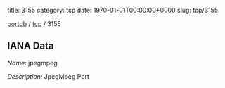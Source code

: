 title: 3155
category: tcp
date: 1970-01-01T00:00:00+0000
slug: tcp/3155

[portdb](/) / [tcp](/category/tcp.html) / 3155


## IANA Data

_Name:_ jpegmpeg

_Description:_ JpegMpeg Port

